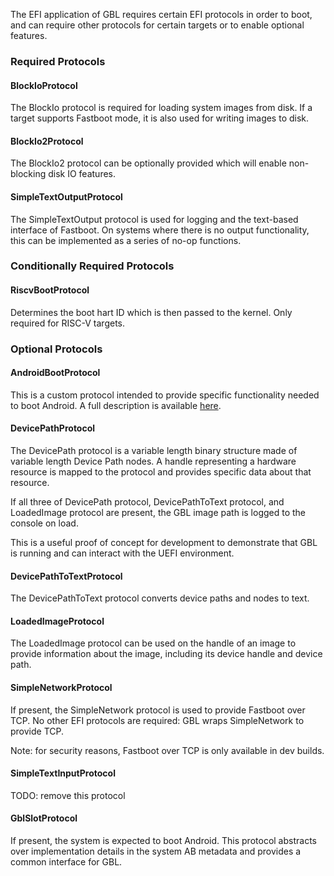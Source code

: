 The EFI application of GBL requires certain EFI protocols in order to boot,
and can require other protocols for certain targets or to enable optional features.

### Required Protocols

#### BlockIoProtocol

The BlockIo protocol is required for loading system images from disk.
If a target supports Fastboot mode, it is also used for writing images to disk.

#### BlockIo2Protocol

The BlockIo2 protocol can be optionally provided which will enable non-blocking
disk IO features.

#### SimpleTextOutputProtocol

The SimpleTextOutput protocol is used for logging
and the text-based interface of Fastboot.
On systems where there is no output functionality,
this can be implemented as a series of no-op functions.

### Conditionally Required Protocols

#### RiscvBootProtocol

Determines the boot hart ID which is then passed to the kernel.
Only required for RISC-V targets.

### Optional Protocols

#### AndroidBootProtocol

This is a custom protocol intended to provide
specific functionality needed to boot Android.
A full description is available [here](./EFI_ANDROID_BOOT_PROTOCOL.md).

#### DevicePathProtocol

The DevicePath protocol is a variable length binary structure
made of variable length Device Path nodes.
A handle representing a hardware resource is mapped
to the protocol and provides specific data about that resource.

If all three of DevicePath protocol, DevicePathToText protocol,
and LoadedImage protocol are present, the GBL image path is logged
to the console on load.

This is a useful proof of concept for development to demonstrate
that GBL is running and can interact with the UEFI environment.

#### DevicePathToTextProtocol

The DevicePathToText protocol converts device paths and nodes to text.

#### LoadedImageProtocol

The LoadedImage protocol can be used on the handle of an image to provide
information about the image, including its device handle and device path.

#### SimpleNetworkProtocol

If present, the SimpleNetwork protocol is used to provide Fastboot over TCP.
No other EFI protocols are required: GBL wraps SimpleNetwork to provide TCP.

Note: for security reasons, Fastboot over TCP is only available in dev builds.

#### SimpleTextInputProtocol

TODO: remove this protocol

#### GblSlotProtocol

If present, the system is expected to boot Android. This protocol abstracts over
implementation details in the system AB metadata and provides a common interface
for GBL.
